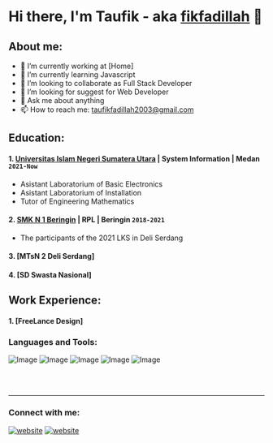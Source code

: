 # Hi there, I'm Taufik - aka [fikfadillah](https://www.youtube.com/channel/UCK2nzBYDQBayyQFnn2dlz3g) 👋
## About me:
- 🔭 I’m currently working at [Home]
- 🌱 I’m currently learning Javascript
- 👯 I’m looking to collaborate as Full Stack Developer 
- 🤔 I’m looking for suggest for Web Developer
- 💬 Ask me about anything
- 📫 How to reach me: taufikfadillah2003@gmail.com

## Education:

#### 1. [Universitas Islam Negeri Sumatera Utara](https://www.uinsu.ac.id) | System Information | Medan `2021-Now`
   - Asistant Laboratorium of Basic Electronics
   - Asistant Laboratorium of Installation
   - Tutor of Engineering Mathematics
 #### 2. [SMK N 1 Beringin](https://smkn1beringin.sch.id/) | RPL | Beringin `2018-2021`
   - The participants of the 2021 LKS in Deli Serdang
 #### 3. [MTsN 2 Deli Serdang]
 #### 4. [SD Swasta Nasional]

## Work Experience:
#### 1. [FreeLance Design]

### Languages and Tools:
![Image](https://img.shields.io/badge/HTML5-E34F26?style=for-the-badge&logo=html5&logoColor=white)
![Image](https://img.shields.io/badge/CSS3-1572B6?style=for-the-badge&logo=css3&logoColor=white)
![Image](https://img.shields.io/badge/JavaScript-323330?style=for-the-badge&logo=javascript&logoColor=F7DF1E)
![Image](https://img.shields.io/badge/PHP-777BB4?style=for-the-badge&logo=php&logoColor=white)
![Image](https://img.shields.io/badge/MySQL-005C84?style=for-the-badge&logo=mysql&logoColor=white)


<br />
<br />

---
### Connect with me:

[![website](./img/instagram-light.svg)](https://instagram.com/fikfadillah#gh-light-mode-only)
[![website](./img/instagram-dark.svg)](https://instagram.com/fikfadillah#gh-dark-mode-only)



[webdev]: https://github.com/fikfadillah/fikfadillah
